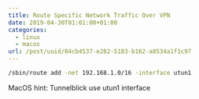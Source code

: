 ```yaml
---
title: Route Specific Network Traffic Over VPN
date: 2019-04-30T01:01:00+01:00
categories:
  - linux
  - macos
url: /post/uuid/84cb4537-e282-5183-b162-a8534a1f1c97
---
```


```bash
/sbin/route add -net 192.168.1.0/16 -interface utun1
```

MacOS hint:
Tunnelblick use utun1 interface
